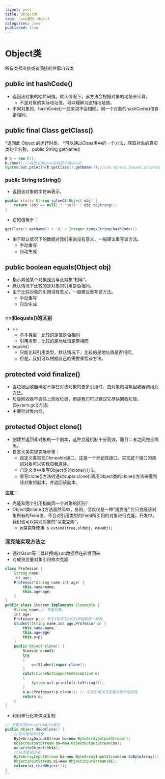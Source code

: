 ```yaml
---  
layout: post  
title: Object类  
tags: Java基础 Object  
categories: Java  
published: true  
---  
```


# Object类

所有类都直接或者间接的继承自该类


## public int hashCode()

* 返回该对象的哈希码值。默认情况下，该方法会根据对象的地址来计算。
	- 不是对象的实际地址值，可以理解为逻辑地址值。
* 不同对象的，hashCode()一般来说不会相同。同一个对象的hashCode()值肯定相同。

## public final Class getClass()

*返回此 Object 的运行时类。
*可以通过Class类中的一个方法，获取对象的真实类的全名称。
	public String getName()

```java
B b = new C();
b.show();//调用父类show后调用子类show2
System.out.println(b.getClass().getName());//com.xpress.javase.polymorphisn.C
```

### public String toString()

* 返回该对象的字符串表示。
```java
public static String valueOf(Object obj) {
	return (obj == null) ? "null" : obj.toString();
}
```
* 它的值等于： 
```java
getClass().getName() + '@' + Integer.toHexString(hashCode()) 
```
* 由于默认情况下的数据对我们来说没有意义，一般建议重写该方法。
	- 手动重写
	- 自动生成

## public boolean equals(Object obj)

* 指示其他某个对象是否与此对象“相等”。 
* 默认情况下比较的是对象的引用是否相同。
* 由于比较对象的引用没有意义，一般建议重写该方法。
	- 手动重写
	- 自动生成

### ==和equals()的区别

* ==
	- 基本类型：比较的是值是否相同
	- 引用类型：比较的是地址值是否相同
* equals()
	- 只能比较引用类型。默认情况下，比较的是地址值是否相同。
	- 但是，我们可以根据自己的需要重写该方法。

## protected void finalize()

* 当垃圾回收器确定不存在对该对象的更多引用时，由对象的垃圾回收器调用此方法。
* 垃圾回收器不会马上回收垃圾，但是我们可以建议它尽快回收垃圾。(System.gc()方法)
* 主要针对堆内存。

## protected Object clone()

* 创建并返回此对象的一个副本，这种克隆机制十分高效，而且二者之间完全隔离。
* 自定义类实现克隆步骤：
	- 自定义类实现Cloneable接口，这是一个标记性接口，实现这个接口的类的对象可以实现自我克隆。
	- 自定义类中重写Object类的clone()方法。
	- 重写clone()方法时通过super.clone()调用Object类的clone()方法来得到该对象的副本，并返回该副本。

**注意：**

* 克隆和两个引用指向同一个对象的区别?
* Object类clone()方法虽然简单，易用，但仅仅是一种”浅克隆”,它只克隆该对象所有的Field值，不会对引用类型的Field所引用的对象进行克隆。开发中，我们也可以实现对象的”深度克隆”。
	- js深克隆使用` $.extend(true,oldObj, newObj);`

### 深克隆实现方法之

* 通过Gson等工具转换成json数据后在转换回来
* 对成员变量对象引用依次克隆

```java
class Professor {
    String name; 
    int age; 
    Professor(String name,int age) { 
        this.name=name; 
        this.age=age; 
    } 
} 
public class Student implements Cloneable {
	String name;// 常量对象。 
	int age; 
	Professor p;// 学生1和学生2的引用值都是一样的。 
	Student(String name,int age,Professor p) { 
	    this.name=name; 
	    this.age=age; 
	    this.p=p; 
	} 
	public Object clone() { 
	    Student o=null; 
	    try
	    { 
	        o=(Student)super.clone(); 
	    } 
	    catch(CloneNotSupportedException e) 
	    { 
	        System.out.println(e.toString()); 
	    } 
	    o.p=(Professor)p.clone(); // 实现引用成员变量对象引用克隆
	    return o; 
	}
}
```

* 利用串行化来做深复制

```java
// 对象实现Serializable接口
public Object deepClone() {
	//将对象写到流里 
	ByteArrayOutoutStream bo=new ByteArrayOutputStream(); 
	ObjectOutputStream oo=new ObjectOutputStream(bo); 
	oo.writeObject(this); 
	//从流里读出来 
	ByteArrayInputStream bi=new ByteArrayInputStream(bo.toByteArray()); 
	ObjectInputStream oi=new ObjectInputStream(bi); 
	return(oi.readObject()); 
}
`` 
